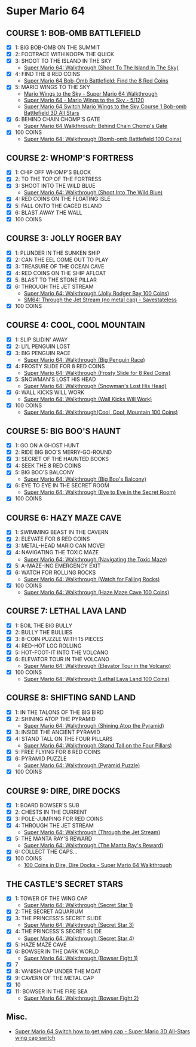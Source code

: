 # Super Mario 64
## COURSE 1: BOB-OMB BATTLEFIELD
* [x] 1: BIG BOB-OMB ON THE SUMMIT
* [x] 2: FOOTRACE WITH KOOPA THE QUICK
* [x] 3: SHOOT TO THE ISLAND IN THE SKY
  * [Super Mario 64: Walkthrough (Shoot To The Island In The Sky)](https://www.youtube.com/watch?v=Zdjj3yAllik)
* [x] 4: FIND THE 8 RED COINS
  * [Super Mario 64 Bob-Omb Battlefield: Find the 8 Red Coins](https://www.youtube.com/watch?v=v-taBgcYqVI)
* [x] 5: MARIO WINGS TO THE SKY
  * [Mario Wings to the Sky - Super Mario 64 Walkthrough](https://www.youtube.com/watch?v=O-d11tsm16o)
  * [Super Mario 64 - Mario Wings to the Sky - 5/120](https://www.youtube.com/watch?v=a0CaARI3a4A)
  * [Super Mario 64 Switch Mario Wings to the Sky Course 1 Bob-omb Battlefield 3D All Stars](https://www.youtube.com/watch?v=-imQ4gCionw)
* [x] 6: BEHIND CHAIN CHOMP'S GATE
  * [Super Mario 64 Walkthrough: Behind Chain Chomp's Gate](https://www.youtube.com/watch?v=bFacDisrv0I)
* [x] 100 COINS
  * [Super Mario 64: Walkthrough (Bomb-omb Battlefield 100 Coins)](https://www.youtube.com/watch?v=jfokCxo0LAM&list=PL038C5360D02640E1)
## COURSE 2: WHOMP'S FORTRESS
* [x] 1: CHIP OFF WHOMP'S BLOCK
* [x] 2: TO THE TOP OF THE FORTRESS
* [x] 3: SHOOT INTO THE WILD BLUE
  * [Super Mario 64: Walkthrough (Shoot Into The Wild Blue)](https://www.youtube.com/watch?v=uTu0ykeel9o)
* [x] 4: RED COINS ON THE FLOATING ISLE
* [x] 5: FALL ONTO THE CAGED ISLAND
* [x] 6: BLAST AWAY THE WALL
* [x] 100 COINS
## COURSE 3: JOLLY ROGER BAY
* [x] 1: PLUNDER IN THE SUNKEN SHIP
* [x] 2: CAN THE EEL COME OUT TO PLAY
* [x] 3: TREASURE OF THE OCEAN CAVE
* [x] 4: RED COINS ON THE SHIP AFLOAT
* [x] 5: BLAST TO THE STONE PILLAR
* [x] 6: THROUGH THE JET STREAM
  * [Super Mario 64: Walkthrough (Jolly Rodger Bay 100 Coins)](https://www.youtube.com/watch?v=yX4fhwXITro)
  * [SM64: Through the Jet Stream (no metal cap) - Savestateless](https://www.youtube.com/watch?v=xBrVET1-yJY)
* [x] 100 COINS
## COURSE 4: COOL, COOL MOUNTAIN
* [x] 1: SLIP SLIDIN' AWAY
* [x] 2: LI'L PENGUIN LOST
* [x] 3: BIG PENGUIN RACE
  * [Super Mario 64: Walkthrough (Big Penguin Race)](https://www.youtube.com/watch?v=lBHsOCRxZX4)
* [x] 4: FROSTY SLIDE FOR 8 RED COINS
  * [Super Mario 64: Walkthrough (Frosty Slide for 8 Red Coins)](https://www.youtube.com/watch?v=fBmmu2097_g)
* [x] 5: SNOWMAN'S LOST HIS HEAD
  * [Super Mario 64: Walkthrough (Snowman's Lost His Head)](https://www.youtube.com/watch?v=KouLmMwHis8)
* [x] 6: WALL KICKS WILL WORK
  * [Super Mario 64: Walkthrough (Wall Kicks Will Work)](https://www.youtube.com/watch?v=e1eXZSZ9DU8)
* [x] 100 COINS
  * [Super Mario 64: Walkthrough(Cool, Cool, Mountain 100 Coins)](https://www.youtube.com/watch?v=sre_6HUZ-2o)
## COURSE 5: BIG BOO'S HAUNT
* [x] 1: GO ON A GHOST HUNT
* [x] 2: RIDE BIG BOO'S MERRY-GO-ROUND
* [x] 3: SECRET OF THE HAUNTED BOOKS
* [x] 4: SEEK THE 8 RED COINS
* [x] 5: BIG BOO'S BALCONY
  * [Super Mario 64: Walkthrough (Big Boo's Balcony)](https://www.youtube.com/watch?v=bAr7wJtl8TI)
* [x] 6: EYE TO EYE IN THE SECRET ROOM
  * [Super Mario 64: Walkthrough (Eye to Eye in the Secret Room)](https://www.youtube.com/watch?v=YA2cUty9qAU)
* [x] 100 COINS
## COURSE 6: HAZY MAZE CAVE
* [x] 1: SWIMMING BEAST IN THE CAVERN
* [x] 2: ELEVATE FOR 8 RED COINS
* [x] 3: METAL-HEAD MARIO CAN MOVE!
* [x] 4: NAVIGATING THE TOXIC MAZE
  * [Super Mario 64: Walkthrough (Navigating the Toxic Maze)](https://www.youtube.com/watch?v=Uyd0kaMyQ64)
* [x] 5: A-MAZE-ING EMERGENCY EXIT
* [x] 6: WATCH FOR ROLLING ROCKS
  * [Super Mario 64: Walkthrough (Watch for Falling Rocks)](https://www.youtube.com/watch?v=CovJURE6sjg)
* [x] 100 COINS
  * [Super Mario 64: Walkthrough (Haze Maze Cave 100 Coins)](https://www.youtube.com/watch?v=cEU5a5wrCRQ)
## COURSE 7: LETHAL LAVA LAND
* [x] 1: BOIL THE BIG BULLY
* [x] 2: BULLY THE BULLIES
* [x] 3: 8-COIN PUZZLE WITH 15 PIECES
* [x] 4: RED-HOT LOG ROLLING
* [x] 5: HOT-FOOT-IT INTO THE VOLCANO
* [x] 6: ELEVATOR TOUR IN THE VOLCANO
  * [Super Mario 64: Walkthrough (Elevator Tour in the Volcano)](https://www.youtube.com/watch?v=un5MRm06VTc)
* [x] 100 COINS
  * [Super Mario 64: Walkthrough (Lethal Lava Land 100 Coins)](https://www.youtube.com/watch?v=haFHYfyonDU)
## COURSE 8: SHIFTING SAND LAND
* [x] 1: IN THE TALONS OF THE BIG BIRD
* [x] 2: SHINING ATOP THE PYRAMID
  * [Super Mario 64: Walkthrough (Shining Atop the Pyramid)](https://www.youtube.com/watch?v=MvYPUj9YI4k)
* [x] 3: INSIDE THE ANCIENT PYRAMID
* [x] 4: STAND TALL ON THE FOUR PILLARS
  * [Super Mario 64: Walkthrough (Stand Tall on the Four Pillars)](https://www.youtube.com/watch?v=pCtG4yMFntc)
* [x] 5: FREE FLYING FOR 8 RED COINS
* [x] 6: PYRAMID PUZZLE
  * [Super Mario 64: Walkthrough (Pyramid Puzzle)](https://www.youtube.com/watch?v=CjzqAmEjQ5s)
* [x] 100 COINS
## COURSE 9: DIRE, DIRE DOCKS
* [x] 1: BOARD BOWSER'S SUB
* [x] 2: CHESTS IN THE CURRENT
* [x] 3: POLE-JUMPING FOR RED COINS
* [x] 4: THROUGH THE JET STREAM
  * [Super Mario 64: Walkthrough (Through the Jet Stream)](https://www.youtube.com/watch?v=wDuwNh15Izg)
* [x] 5: THE MANTA RAY'S REWARD
  * [Super Mario 64: Walkthrough (The Manta Ray's Reward)](https://www.youtube.com/watch?v=QRX9Urr1Ofo)
* [x] 6: COLLECT THE CAPS...
* [x] 100 COINS
  * [100 Coins in Dire, Dire Docks - Super Mario 64 Walkthrough](https://www.youtube.com/watch?v=3l6CCkUQRIc)
## THE CASTLE'S SECRET STARS
* [x] 1: TOWER OF THE WING CAP
  * [Super Mario 64: Walkthrough (Secret Star 1)](https://www.youtube.com/watch?v=DGHh3-kzY9E)
* [x] 2: THE SECRET AQUARIUM
* [x] 3: THE PRINCESS'S SECRET SLIDE
  * [Super Mario 64: Walkthrough (Secret Star 3)](https://www.youtube.com/watch?v=Sk2OrzsJ5Wg)
* [x] 4: THE PRINCESS'S SECRET SLIDE
  * [Super Mario 64: Walkthrough (Secret Star 4)](https://www.youtube.com/watch?v=Xb8pVeBtRmg)
* [x] 5: HAZE MAZE CAVE
* [x] 6: BOWSER IN THE DARK WORLD
  * [Super Mario 64: Walkthrough (Bowser Fight 1)](https://www.youtube.com/watch?v=pWfnXZntwso)
* [x] 7
* [x] 8: VANISH CAP UNDER THE MOAT
* [x] 9: CAVERN OF THE METAL CAP
* [x] 10
* [x] 11: BOWSER IN THE FIRE SEA
  * [Super Mario 64: Walkthrough (Bowser Fight 2)](https://www.youtube.com/watch?v=eMYzSXBuZDY)
## Misc.
* [Super Mario 64 Switch how to get wing cap - Super Mario 3D All-Stars wing cap switch](https://www.youtube.com/watch?v=0_HVKPadODQ)
